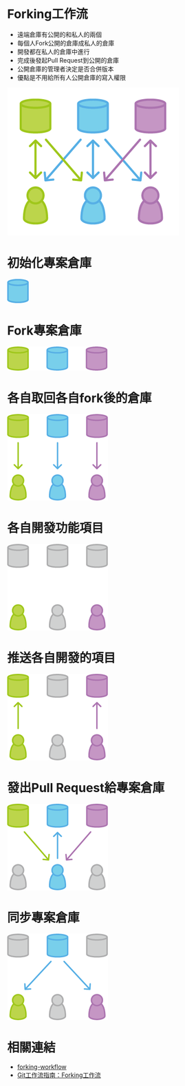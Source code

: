 # Forking工作流
* 遠端倉庫有公開的和私人的兩個
* 每個人Fork公開的倉庫成私人的倉庫
* 開發都在私人的倉庫中進行
* 完成後發起Pull Request到公開的倉庫
* 公開倉庫的管理者決定是否合併版本
* 優點是不用給所有人公開倉庫的寫入權限

![工作流](forking-workflow.png)

# 初始化專案倉庫
![初始化專案倉庫](1.png)

# Fork專案倉庫
![Fork專案倉庫](2.png)

# 各自取回各自fork後的倉庫
![各自取回各自fork後的倉庫](3.png)

# 各自開發功能項目
![各自開發功能項目](4.png)

# 推送各自開發的項目
![推送各自開發的項目](5.png)

# 發出Pull Request給專案倉庫
![發出Pull Request給專案倉庫](6.png)

# 同步專案倉庫
![同步專案倉庫](7.png)

# 相關連結
* [forking-workflow](https://www.atlassian.com/git/tutorials/comparing-workflows/forking-workflow)
* [Git工作流指南：Forking工作流](http://blog.jobbole.com/76861/)